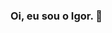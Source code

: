 ### Oi, eu sou o Igor. 👋

<!--
**igorrodrigz/igorrodrigz** 
um profissional dedicado e entusiasmado com vasta experiência em análise de dados e desenvolvimento Python.
Meu foco principal é facilitar tarefas administrativas e criar soluções inovadoras que impulsionam o sucesso do negócio.
Sou graduado em Tecnologia da Informação pelo Serviço Nacional de Aprendizagem Comercial (SenacRS)
e continuo aprimorando minhas habilidades através de certificações e cursos especializados.

    Tecnologia da Informação — Certificação
    Instituição: Serviço Nacional de Aprendizagem Comercial - SenacRS
    Período: Desde Fevereiro de 2023

    Desenvolvedor Python - Certificação
    Instituição: Digital Innovation One - DIO - ENAP
    Período: Setembro de 2023 a Abril de 2024


    Análise de Dados — Certificação
    Instituição: Escola Nacional de Administração Pública - ENAP
    Período: Novembro de 2023

Esteja à vontade para entrar em contato comigo através do meu perfil do GitHub para colaborações ou oportunidades profissionais
Estou sempre em busca de desafios empolgantes que me permitam continuar a crescer e contribuir para projetos significativos.
